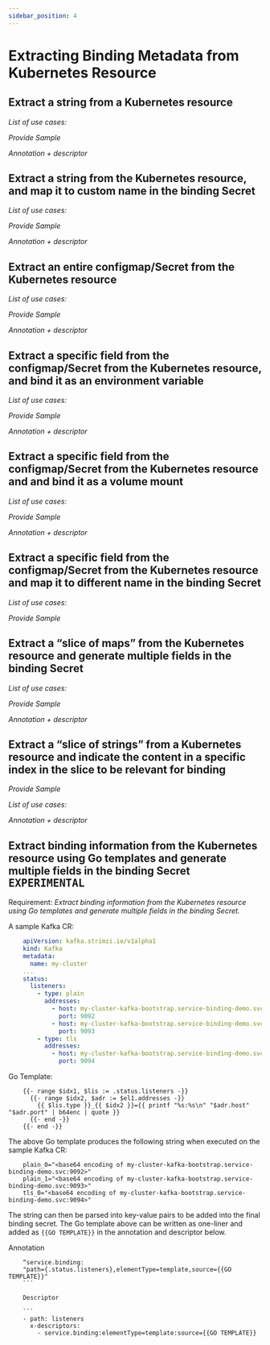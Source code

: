 ```yaml
---
sidebar_position: 4
---
```


# Extracting Binding Metadata from Kubernetes Resource

## Extract a string from a Kubernetes resource

_List of use cases:_

_Provide Sample_

_Annotation + descriptor_ 


## Extract a string from the Kubernetes resource, and map it to custom name in the binding Secret

_List of use cases:_

_Provide Sample_

_Annotation + descriptor_ 

## Extract an entire configmap/Secret from the Kubernetes resource

_List of use cases:_

_Provide Sample_

_Annotation + descriptor_ 

## Extract a specific field from the configmap/Secret from the Kubernetes resource, and bind it as an environment variable

_List of use cases:_

_Provide Sample_

_Annotation + descriptor_ 

## Extract a specific field from the configmap/Secret from the Kubernetes resource and and bind it as a volume mount

_List of use cases:_

_Provide Sample_

_Annotation + descriptor_ 

## Extract a specific field from the configmap/Secret from the Kubernetes resource and map it to different name in the binding Secret

_List of use cases:_

_Provide Sample_

## Extract a “slice of maps” from the Kubernetes resource and generate multiple fields in the binding Secret

_List of use cases:_

_Provide Sample_

_Annotation + descriptor_ 


## Extract a “slice of strings” from a Kubernetes resource and indicate the content in a specific index in the slice to be relevant for binding

_Provide Sample_

_List of use cases:_

_Annotation + descriptor_ 

## Extract binding information from the Kubernetes resource using Go templates and generate multiple fields in the binding Secret <kbd>EXPERIMENTAL</kbd>

Requirement: *Extract binding information from the Kubernetes resource using Go templates and generate multiple fields in the binding Secret.*

A sample Kafka CR:

```yaml
    apiVersion: kafka.strimzi.io/v1alpha1
    kind: Kafka
    metadata:
      name: my-cluster
    ...
    status:
      listeners:
        - type: plain
          addresses:
            - host: my-cluster-kafka-bootstrap.service-binding-demo.svc
              port: 9092
            - host: my-cluster-kafka-bootstrap.service-binding-demo.svc
              port: 9093
        - type: tls
          addresses:
            - host: my-cluster-kafka-bootstrap.service-binding-demo.svc
              port: 9094
```

Go Template:
```
    {{- range $idx1, $lis := .status.listeners -}}
      {{- range $idx2, $adr := $el1.addresses -}}
        {{ $lis.type }}_{{ $idx2 }}={{ printf "%s:%s\n" "$adr.host" "$adr.port" | b64enc | quote }}
      {{- end -}}
    {{- end -}}
```

The above Go template produces the following string when executed on the sample Kafka CR:

```
    plain_0="<base64 encoding of my-cluster-kafka-bootstrap.service-binding-demo.svc:9092>"
    plain_1="<base64 encoding of my-cluster-kafka-bootstrap.service-binding-demo.svc:9093>"
    tls_0="<base64 encoding of my-cluster-kafka-bootstrap.service-binding-demo.svc:9094>"
```

The string can then be parsed into key-value pairs to be added into the final binding secret. The Go template above can be written as one-liner and added as `{{GO TEMPLATE}}` in the annotation and descriptor below.

Annotation

```
    “service.binding:
    "path={.status.listeners},elementType=template,source={{GO TEMPLATE}}"
    ```

    Descriptor

    ```
    - path: listeners
      x-descriptors:
        - service.binding:elementType=template:source={{GO TEMPLATE}}
```

